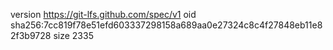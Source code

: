 version https://git-lfs.github.com/spec/v1
oid sha256:7cc819f78e51efd603337298158a689aa0e27324c8c4f27848eb11e82f3b9728
size 2335
